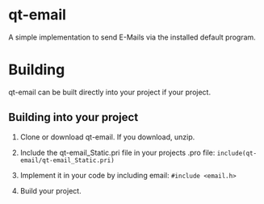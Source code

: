 qt-email
========

A simple implementation to send E-Mails via the installed default program.

# Building
qt-email can be built directly into your project if your project.

## Building into your project
1. Clone or download qt-email. If you download, unzip.

2. Include the qt-email_Static.pri file in your projects .pro file:
`include(qt-email/qt-email_Static.pri)`

3. Implement it in your code by including email:
`#include <email.h>`

3. Build your project.

